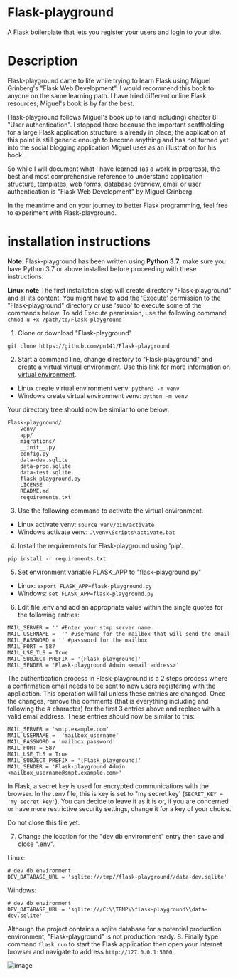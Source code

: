 # Flask-playground
A Flask boilerplate that lets you register your users and login to your site.

# Description
Flask-playground came to life while trying to learn Flask using Miguel Grinberg's "Flask Web Development". I would recommend this book to anyone on the same learning path. I have tried different online Flask resources; Miguel's book is by far the best.

Flask-playground follows Miguel's book up to (and including) chapter 8: "User authentication". I stopped there because the important scaffholding for a large Flask application structure is already in place; the application at this point is still generic enough to become anything and has not turned yet into the social blogging application Miguel uses as an illustration for his book. 

So while I will document what I have learned (as a work in progress), the best and most comprehensive reference to understand application structure, templates, web forms, database overview, email or user authentication is "Flask Web Development" by Miguel Grinberg.

In the meantime and on your journey to better Flask programming, feel free to experiment with Flask-playground.

# installation instructions
 **Note**: Flask-playground has been written using **Python 3.7**, make sure you have Python 3.7 or above installed before proceeding with these instructions.
 
 **Linux note** The first installation step will create directory "Flask-playground" and all its content. You might have to add the 'Execute' permission to the "Flask-playground" directory or use 'sudo' to execute some of the commands below. To add Execute permission, use the following command: ```chmod u +x /path/to/Flask-playground```
 
   1. Clone or download "Flask-playground"
 
 ```git clone https://github.com/pn141/Flask-playground```
 
   2. Start a command line, change directory to "Flask-playground" and create a virtual virtual environment. Use this link for more information on [virtual environment](https://docs.python.org/3/library/venv.html).


 
  - Linux create virtual environment venv: ```python3 -m venv``` 
  - Windows create virtual environment venv: ```python -m venv```
 
 Your directory tree should now be similar to one below:
 
 ```
 Flask-playground/
     venv/
     app/
     migrations/
     __init__.py
     config.py
     data-dev.sqlite
     data-prod.sqlite
     data-test.sqlite
     flask-playground.py
     LICENSE
     README.md
     requirements.txt
 ```   
   3. Use the following command to activate the virtual environment. 
 
  - Linux activate venv: ```source venv/bin/activate``` 
  - Windows activate venv: ```.\venv\Scripts\activate.bat```
  
   4. Install the requirements for Flask-playground using 'pip'. 
 
 ```pip install -r requirements.txt```
 
   5. Set environment variable FLASK_APP to "flask-playground.py"
 
  - Linux: ```export FLASK_APP=flask-playground.py```
  - Windows: ```set FLASK_APP=flask-playground.py```
  
   6. Edit file .env and add an appropriate value within the single quotes for the following entries:
  
  ```
  MAIL_SERVER = '' #Enter your stmp server name
  MAIL_USERNAME =  '' #username for the mailbox that will send the email
  MAIL_PASSWORD = '' #password for the mailbox
  MAIL_PORT = 587
  MAIL_USE_TLS = True
  MAIL_SUBJECT_PREFIX = '[Flask_playground]'
  MAIL_SENDER = 'Flask-playground Admin <email address>'
  ```
  The authentication process in Flask-playground is a 2 steps process where a confirmation email needs to be sent to new users registering with the application. This operation will fail unless these entries are changed. 
  Once the changes, remove the comments (that is everything including and following the # character) for the first 3 entries above and replace <email address> with a valid email address. These entries should now be similar to this:
 
   ```
  MAIL_SERVER = 'smtp.example.com'
  MAIL_USERNAME =  'mailbox_username'
  MAIL_PASSWORD = 'mailbox password'
  MAIL_PORT = 587
  MAIL_USE_TLS = True
  MAIL_SUBJECT_PREFIX = '[Flask_playground]'
  MAIL_SENDER = 'Flask-playground Admin <mailbox_username@smpt.example.com>'
  ```
  
  In Flask, a secret key is used for encrypted communications with the browser. In the .env file, this is key is set to "my secret key' (```SECRET_KEY = 'my secret key'```). You can decide to leave it as it is or, if you are concerned or have more restrictive security settings, change it for a key of your choice.
  
  Do not close this file yet.
  
   7. Change the location for the "dev db environment" entry then save and close ".env". 
  
  Linux:
  ```
  # dev db environment
  DEV_DATABASE_URL = 'sqlite:///tmp//flask-playground//data-dev.sqlite'
  ```
  Windows:
  ```
  # dev db environment
  DEV_DATABASE_URL = 'sqlite:///C:\\TEMP\\flask-playground\\data-dev.sqlite'
  ```
  
  Although the project contains a sqlite database for a potential production environment, "Flask-playground" is not production ready. 
  8. Finally type command ```flask run``` to start the Flask application then open your internet browser and navigate to address `http://127.0.0.1:5000`
  
  ![image](https://user-images.githubusercontent.com/22979434/73269012-e68b1180-41d3-11ea-8ae4-48b73c4f1dc6.png)
